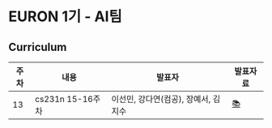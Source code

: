 # EURON 1기 - AI팀


## Curriculum

| 주차 | 내용             | 발표자                               | 발표자료 |
| ---- | ---------------- | ------------------------------------ | -------- |
| 13   | cs231n 15-16주차 | 이선민, 강다연(컴공), 장예서, 김지수 | [📚]()    |

